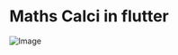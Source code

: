 #  Maths Calci in flutter

![Image](https://github.com/user-attachments/assets/be3b95a2-2d90-42ba-a156-75cb020e3142)

